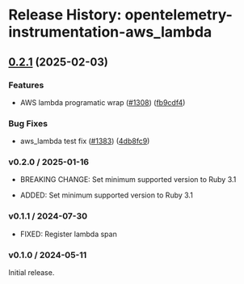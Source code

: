 # Release History: opentelemetry-instrumentation-aws_lambda

## [0.2.1](https://github.com/open-telemetry/opentelemetry-ruby-contrib/compare/opentelemetry-instrumentation-aws_lambda/v0.2.0...opentelemetry-instrumentation-aws_lambda/v0.2.1) (2025-02-03)


### Features

* AWS lambda programatic wrap ([#1308](https://github.com/open-telemetry/opentelemetry-ruby-contrib/issues/1308)) ([fb9cdf4](https://github.com/open-telemetry/opentelemetry-ruby-contrib/commit/fb9cdf42d6f14736b630a974d0fab878a4f66145))


### Bug Fixes

* aws_lambda test fix ([#1383](https://github.com/open-telemetry/opentelemetry-ruby-contrib/issues/1383)) ([4db8fc9](https://github.com/open-telemetry/opentelemetry-ruby-contrib/commit/4db8fc9bbd9bd267ef7fba3490b956604e0aa543))

### v0.2.0 / 2025-01-16

* BREAKING CHANGE: Set minimum supported version to Ruby 3.1

* ADDED: Set minimum supported version to Ruby 3.1

### v0.1.1 / 2024-07-30

* FIXED: Register lambda span

### v0.1.0 / 2024-05-11

Initial release.
